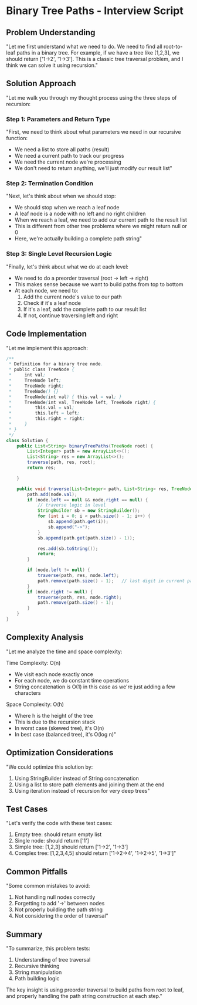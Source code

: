 # Binary Tree Paths - Interview Script

## Problem Understanding
"Let me first understand what we need to do. We need to find all root-to-leaf paths in a binary tree. For example, if we have a tree like [1,2,3], we should return ['1->2', '1->3']. This is a classic tree traversal problem, and I think we can solve it using recursion."

## Solution Approach
"Let me walk you through my thought process using the three steps of recursion:

### Step 1: Parameters and Return Type
"First, we need to think about what parameters we need in our recursive function:
- We need a list to store all paths (result)
- We need a current path to track our progress
- We need the current node we're processing
- We don't need to return anything, we'll just modify our result list"

### Step 2: Termination Condition
"Next, let's think about when we should stop:
- We should stop when we reach a leaf node
- A leaf node is a node with no left and no right children
- When we reach a leaf, we need to add our current path to the result list
- This is different from other tree problems where we might return null or 0
- Here, we're actually building a complete path string"

### Step 3: Single Level Recursion Logic
"Finally, let's think about what we do at each level:
- We need to do a preorder traversal (root -> left -> right)
- This makes sense because we want to build paths from top to bottom
- At each node, we need to:
  1. Add the current node's value to our path
  2. Check if it's a leaf node
  3. If it's a leaf, add the complete path to our result list
  4. If not, continue traversing left and right


## Code Implementation
"Let me implement this approach:

```java
/**
 * Definition for a binary tree node.
 * public class TreeNode {
 *     int val;
 *     TreeNode left;
 *     TreeNode right;
 *     TreeNode() {}
 *     TreeNode(int val) { this.val = val; }
 *     TreeNode(int val, TreeNode left, TreeNode right) {
 *         this.val = val;
 *         this.left = left;
 *         this.right = right;
 *     }
 * }
 */
class Solution {
    public List<String> binaryTreePaths(TreeNode root) {
        List<Integer> path = new ArrayList<>();
        List<String> res = new ArrayList<>();
        traverse(path, res, root);
        return res;

    }

    public void traverse(List<Integer> path, List<String> res, TreeNode node) {
        path.add(node.val);
        if (node.left == null && node.right == null) {
            // traverse logic in level
            StringBuilder sb = new StringBuilder();
            for (int i = 0; i < path.size() - 1; i++) {
                sb.append(path.get(i));
                sb.append("->");
            }
            sb.append(path.get(path.size() - 1));

            res.add(sb.toString());
            return;
        }

        if (node.left != null) {
            traverse(path, res, node.left);
            path.remove(path.size() - 1);   // last digit in current path
        }
        if (node.right != null) {
            traverse(path, res, node.right);
            path.remove(path.size() - 1);
        }
    }
}
```


## Complexity Analysis
"Let me analyze the time and space complexity:

Time Complexity: O(n)
- We visit each node exactly once
- For each node, we do constant time operations
- String concatenation is O(1) in this case as we're just adding a few characters

Space Complexity: O(h)
- Where h is the height of the tree
- This is due to the recursion stack
- In worst case (skewed tree), it's O(n)
- In best case (balanced tree), it's O(log n)"

## Optimization Considerations
"We could optimize this solution by:
1. Using StringBuilder instead of String concatenation
2. Using a list to store path elements and joining them at the end
3. Using iteration instead of recursion for very deep trees"

## Test Cases
"Let's verify the code with these test cases:
1. Empty tree: should return empty list
2. Single node: should return ['1']
3. Simple tree: [1,2,3] should return ['1->2', '1->3']
4. Complex tree: [1,2,3,4,5] should return ['1->2->4', '1->2->5', '1->3']"

## Common Pitfalls
"Some common mistakes to avoid:
1. Not handling null nodes correctly
2. Forgetting to add '->' between nodes
3. Not properly building the path string
4. Not considering the order of traversal"

## Summary
"To summarize, this problem tests:
1. Understanding of tree traversal
2. Recursive thinking
3. String manipulation
4. Path building logic

The key insight is using preorder traversal to build paths from root to leaf, and properly handling the path string construction at each step." 